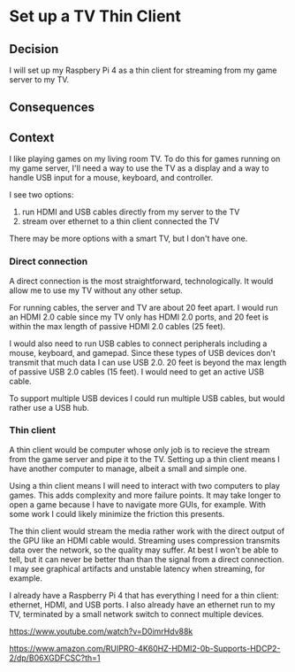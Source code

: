 # Set up a TV Thin Client

## Decision

I will set up my Raspbery Pi 4 as a thin client
for streaming from my game server to my TV.

## Consequences

## Context

I like playing games on my living room TV.
To do this for games running on my game server,
I'll need a way to use the TV as a display and a way to handle USB input for a mouse, keyboard, and controller.

I see two options:
1. run HDMI and USB cables directly from my server to the TV
2. stream over ethernet to a thin client connected the TV

There may be more options with a smart TV, but I don't have one.

### Direct connection

A direct connection is the most straightforward, technologically.
It would allow me to use my TV without any other setup.

For running cables, the server and TV are about 20 feet apart.
I would run an HDMI 2.0 cable since my TV only has HDMI 2.0 ports,
and 20 feet is within the max length of passive HDMI 2.0 cables (25 feet).

I would also need to run USB cables to connect peripherals including a mouse, keyboard, and gamepad.
Since these types of USB devices don't transmit that much data I can use USB 2.0.
20 feet is beyond the max length of passive USB 2.0 cables (15 feet).
I would need to get an active USB cable.

To support multiple USB devices I could run multiple USB cables,
but would rather use a USB hub.

### Thin client

A thin client would be computer whose only job is to recieve the stream from the game server and pipe it to the TV.
Setting up a thin client means I have another computer to manage, albeit a small and simple one.

Using a thin client means I will need to interact with two computers to play games.
This adds complexity and more failure points.
It may take longer to open a game because I have to navigate more GUIs, for example.
With some work I could likely minimize the friction this presents.

The thin client would stream the media rather work with the direct output of the GPU like an HDMI cable would.
Streaming uses compression transmits data over the network, so the quality may suffer.
At best I won't be able to tell, but it can never be better than than the signal from a direct connection.
I may see graphical artifacts and unstable latency when streaming, for example.

I already have a Raspberry Pi 4 that has everything I need for a thin client: ethernet, HDMI, and USB ports.
I also already have an ethernet run to my TV, terminated by a small network switch to connect multiple devices.


https://www.youtube.com/watch?v=D0imrHdv88k

https://www.amazon.com/RUIPRO-4K60HZ-HDMI2-0b-Supports-HDCP2-2/dp/B06XGDFCSC?th=1
